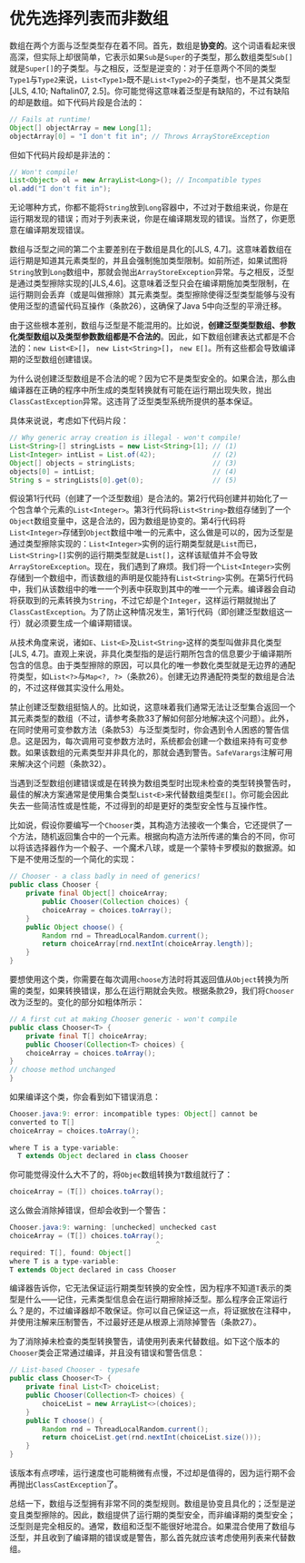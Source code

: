 # 优先选择列表而非数组

数组在两个方面与泛型类型存在着不同。首先，数组是**协变的**。这个词语看起来很高深，但实际上却很简单，它表示如果`Sub`是`Super`的子类型，那么数组类型`Sub[]`就是`Super[]`的子类型。与之相反，泛型是逆变的：对于任意两个不同的类型`Type1`与`Type2`来说，`List<Type1>`既不是`List<Type2>`的子类型，也不是其父类型[JLS, 4.10; Naftalin07, 2.5]。你可能觉得这意味着泛型是有缺陷的，不过有缺陷的却是数组。如下代码片段是合法的：

```java
// Fails at runtime!
Object[] objectArray = new Long[1];
objectArray[0] = "I don't fit in"; // Throws ArrayStoreException
```
但如下代码片段却是非法的：
```java
// Won't compile!
List<Object> ol = new ArrayList<Long>(); // Incompatible types
ol.add("I don't fit in");
```

无论哪种方式，你都不能将`String`放到`Long`容器中，不过对于数组来说，你是在运行期发现的错误；而对于列表来说，你是在编译期发现的错误。当然了，你更愿意在编译期发现错误。

数组与泛型之间的第二个主要差别在于数组是具化的[JLS, 4.7]。这意味着数组在运行期是知道其元素类型的，并且会强制施加类型限制。如前所述，如果试图将`String`放到`Long`数组中，那就会抛出`ArrayStoreException`异常。与之相反，泛型是通过类型擦除实现的[JLS,4.6]。这意味着泛型只会在编译期施加类型限制，在运行期则会丢弃（或是叫做擦除）其元素类型。类型擦除使得泛型类型能够与没有使用泛型的遗留代码互操作（条款26），这确保了Java 5中向泛型的平滑迁移。

由于这些根本差别，数组与泛型是不能混用的。比如说，**创建泛型类型数组、参数化类型数组以及类型参数数组都是不合法的**。因此，如下数组创建表达式都是不合法的：`new List<E>[]`， `new List<String>[]`， `new E[]`。所有这些都会导致编译期的泛型数组创建错误。

为什么说创建泛型数组是不合法的呢？因为它不是类型安全的。如果合法，那么由编译器在正确的程序中所生成的类型转换就有可能在运行期出现失败，抛出`ClassCastException`异常。这违背了泛型类型系统所提供的基本保证。

具体来说说，考虑如下代码片段：

```java
// Why generic array creation is illegal - won't compile!
List<String>[] stringLists = new List<String>[1]; // (1)
List<Integer> intList = List.of(42);              // (2)
Object[] objects = stringLists;                   // (3)
objects[0] = intList;                             // (4)
String s = stringLists[0].get(0);                 // (5)
```

假设第1行代码（创建了一个泛型数组）是合法的。第2行代码创建并初始化了一个包含单个元素的`List<Integer>`。第3行代码将`List<String>`数组存储到了一个`Object`数组变量中，这是合法的，因为数组是协变的。第4行代码将`List<Integer>`存储到`Object`数组中唯一的元素中，这么做是可以的，因为泛型是通过类型擦除实现的：`List<Integer>`实例的运行期类型就是`List`而已，`List<String>[]`实例的运行期类型就是`List[]`，这样该赋值并不会导致`ArrayStoreException`。现在，我们遇到了麻烦。我们将一个`List<Integer>`实例存储到一个数组中，而该数组的声明是仅能持有`List<String>`实例。在第5行代码中，我们从该数组中的唯一一个列表中获取到其中的唯一一个元素。编译器会自动将获取到的元素转换为`String`，不过它却是个`Integer`，这样运行期就抛出了`ClassCastException`。为了防止这种情况发生，第1行代码（即创建泛型数组这一行）就必须要生成一个编译期错误。

从技术角度来说，诸如`E`、`List<E>`及`List<String>`这样的类型叫做非具化类型[JLS, 4.7]。直观上来说，非具化类型指的是运行期所包含的信息要少于编译期所包含的信息。由于类型擦除的原因，可以具化的唯一参数化类型就是无边界的通配符类型，如`List<?>`与`Map<?, ?>`（条款26）。创建无边界通配符类型的数组是合法的，不过这样做其实没什么用处。

禁止创建泛型数组挺恼人的。比如说，这意味着我们通常无法让泛型集合返回一个其元素类型的数组（不过，请参考条款33了解如何部分地解决这个问题）。此外，在同时使用可变参数方法（条款53）与泛型类型时，你会遇到令人困惑的警告信息。这是因为，每次调用可变参数方法时，系统都会创建一个数组来持有可变参数。如果该数组的元素类型并非具化的，那就会遇到警告。`SafeVarargs`注解可用来解决这个问题（条款32）。

当遇到泛型数组创建错误或是在转换为数组类型时出现未检查的类型转换警告时，最佳的解决方案通常是使用集合类型`List<E>`来代替数组类型`E[]`。你可能会因此失去一些简洁性或是性能，不过得到的却是更好的类型安全性与互操作性。

比如说，假设你要编写一个`Chooser`类，其构造方法接收一个集合，它还提供了一个方法，随机返回集合中的一个元素。根据向构造方法所传递的集合的不同，你可以将该选择器作为一个骰子、一个魔术八球，或是一个蒙特卡罗模拟的数据源。如下是不使用泛型的一个简化的实现：

```java
// Chooser - a class badly in need of generics!
public class Chooser {
    private final Object[] choiceArray;
        public Chooser(Collection choices) {
        choiceArray = choices.toArray();
    }
    public Object choose() {
        Random rnd = ThreadLocalRandom.current();
        return choiceArray[rnd.nextInt(choiceArray.length)];
	}
}
```

要想使用这个类，你需要在每次调用`choose`方法时将其返回值从`Object`转换为所需的类型，如果转换错误，那么在运行期就会失败。根据条款29，我们将`Chooser`改为泛型的。变化的部分如粗体所示：

```java
// A first cut at making Chooser generic - won't compile
public class Chooser<T> {
    private final T[] choiceArray;
    public Chooser(Collection<T> choices) {
    choiceArray = choices.toArray();
}
// choose method unchanged
}
```

如果编译这个类，你会看到如下错误消息：

```java
Chooser.java:9: error: incompatible types: Object[] cannot be
converted to T[]
choiceArray = choices.toArray();
							  ^
where T is a type-variable:
  T extends Object declared in class Chooser
```

你可能觉得没什么大不了的，将`Objec`数组转换为`T`数组就行了：

```java
choiceArray = (T[]) choices.toArray();
```

这么做会消除掉错误，但却会收到一个警告：

```java
Chooser.java:9: warning: [unchecked] unchecked cast
choiceArray = (T[]) choices.toArray();
                                    ^
required: T[], found: Object[]
where T is a type-variable:
T extends Object declared in cass Chooser
```

编译器告诉你，它无法保证运行期类型转换的安全性，因为程序不知道`T`表示的类型是什么——记住，元素类型信息会在运行期擦除掉泛型。那么程序会正常运行么？是的，不过编译器却不敢保证。你可以自己保证这一点，将证据放在注释中，并使用注解来压制警告，不过最好还是从根源上消除掉警告（条款27）。

为了消除掉未检查的类型转换警告，请使用列表来代替数组。如下这个版本的`Chooser`类会正常通过编译，并且没有错误和警告信息：

```java
// List-based Chooser - typesafe
public class Chooser<T> {
    private final List<T> choiceList;
    public Chooser(Collection<T> choices) {
    	choiceList = new ArrayList<>(choices);
    }
    public T choose() {
        Random rnd = ThreadLocalRandom.current();
        return choiceList.get(rnd.nextInt(choiceList.size()));
	}
}
```

该版本有点啰嗦，运行速度也可能稍微有点慢，不过却是值得的，因为运行期不会再抛出`ClassCastException`了。

总结一下，数组与泛型拥有非常不同的类型规则。数组是协变且具化的；泛型是逆变且类型擦除的。因此，数组提供了运行期的类型安全，而非编译期的类型安全；泛型则是完全相反的。通常，数组和泛型不能很好地混合。如果混合使用了数组与泛型，并且收到了编译期的错误或是警告，那么首先就应该考虑使用列表来代替数组。